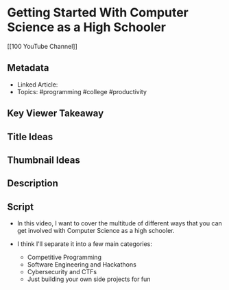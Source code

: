 # Getting Started With Computer Science as a High Schooler

[[100 YouTube Channel]]

## Metadata
- Linked Article: 
- Topics: #programming #college #productivity

## Key Viewer Takeaway

## Title Ideas

## Thumbnail Ideas

## Description

## Script

- In this video, I want to cover the multitude of different ways that you can get involved with Computer Science as a high schooler. 

- I think I'll separate it into a few main categories:
	- Competitive Programming
	- Software Engineering and Hackathons
	- Cybersecurity and CTFs
	- Just building your own side projects for fun